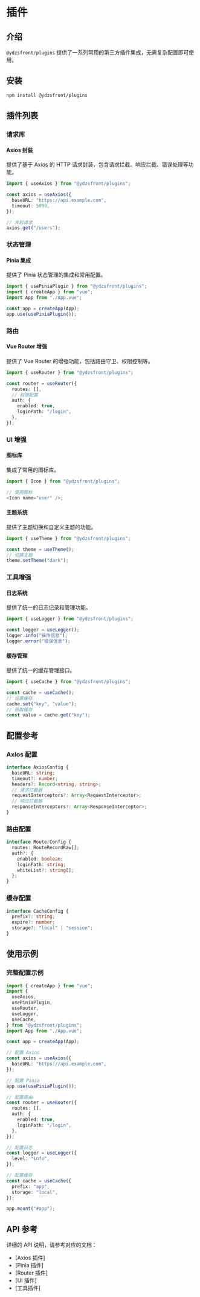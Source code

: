 # 插件

## 介绍

`@ydzsfront/plugins` 提供了一系列常用的第三方插件集成，无需复杂配置即可使用。

## 安装

```bash
npm install @ydzsfront/plugins
```

## 插件列表

### 请求库

#### Axios 封装

提供了基于 Axios 的 HTTP 请求封装，包含请求拦截、响应拦截、错误处理等功能。

```ts
import { useAxios } from "@ydzsfront/plugins";

const axios = useAxios({
  baseURL: "https://api.example.com",
  timeout: 5000,
});

// 发起请求
axios.get("/users");
```

### 状态管理

#### Pinia 集成

提供了 Pinia 状态管理的集成和常用配置。

```ts
import { usePiniaPlugin } from "@ydzsfront/plugins";
import { createApp } from "vue";
import App from "./App.vue";

const app = createApp(App);
app.use(usePiniaPlugin());
```

### 路由

#### Vue Router 增强

提供了 Vue Router 的增强功能，包括路由守卫、权限控制等。

```ts
import { useRouter } from "@ydzsfront/plugins";

const router = useRouter({
  routes: [],
  // 权限配置
  auth: {
    enabled: true,
    loginPath: "/login",
  },
});
```

### UI 增强

#### 图标库

集成了常用的图标库。

```ts
import { Icon } from "@ydzsfront/plugins";

// 使用图标
<Icon name="user" />;
```

#### 主题系统

提供了主题切换和自定义主题的功能。

```ts
import { useTheme } from "@ydzsfront/plugins";

const theme = useTheme();
// 切换主题
theme.setTheme("dark");
```

### 工具增强

#### 日志系统

提供了统一的日志记录和管理功能。

```ts
import { useLogger } from "@ydzsfront/plugins";

const logger = useLogger();
logger.info("操作信息");
logger.error("错误信息");
```

#### 缓存管理

提供了统一的缓存管理接口。

```ts
import { useCache } from "@ydzsfront/plugins";

const cache = useCache();
// 设置缓存
cache.set("key", "value");
// 获取缓存
const value = cache.get("key");
```

## 配置参考

### Axios 配置

```ts
interface AxiosConfig {
  baseURL: string;
  timeout?: number;
  headers?: Record<string, string>;
  // 请求拦截器
  requestInterceptors?: Array<RequestInterceptor>;
  // 响应拦截器
  responseInterceptors?: Array<ResponseInterceptor>;
}
```

### 路由配置

```ts
interface RouterConfig {
  routes: RouteRecordRaw[];
  auth?: {
    enabled: boolean;
    loginPath: string;
    whiteList?: string[];
  };
}
```

### 缓存配置

```ts
interface CacheConfig {
  prefix?: string;
  expire?: number;
  storage?: "local" | "session";
}
```

## 使用示例

### 完整配置示例

```ts
import { createApp } from "vue";
import {
  useAxios,
  usePiniaPlugin,
  useRouter,
  useLogger,
  useCache,
} from "@ydzsfront/plugins";
import App from "./App.vue";

const app = createApp(App);

// 配置 Axios
const axios = useAxios({
  baseURL: "https://api.example.com",
});

// 配置 Pinia
app.use(usePiniaPlugin());

// 配置路由
const router = useRouter({
  routes: [],
  auth: {
    enabled: true,
    loginPath: "/login",
  },
});

// 配置日志
const logger = useLogger({
  level: "info",
});

// 配置缓存
const cache = useCache({
  prefix: "app",
  storage: "local",
});

app.mount("#app");
```

## API 参考

详细的 API 说明，请参考对应的文档：

- [Axios 插件]
- [Pinia 插件]
- [Router 插件]
- [UI 插件]
- [工具插件]
